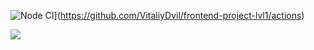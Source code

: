 
![Node CI](https://github.com/VitaliyDvil/frontend-project-lvl1/workflows/Node%20CI/badge.svg)](https://github.com/VitaliyDvil/frontend-project-lvl1/actions)


<a href="https://codeclimate.com/github/codeclimate/codeclimate/maintainability">
    <img src="https://api.codeclimate.com/v1/badges/a99a88d28ad37a79dbf6/maintainability"/>
</a>
